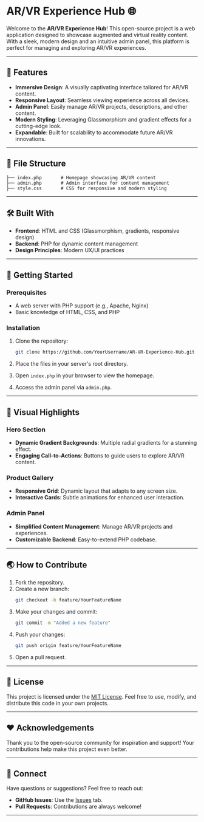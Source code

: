 # AR/VR Experience Hub 🌐

Welcome to the **AR/VR Experience Hub**! This open-source project is a web application designed to showcase augmented and virtual reality content. With a sleek, modern design and an intuitive admin panel, this platform is perfect for managing and exploring AR/VR experiences.

---

## 🚀 Features

- **Immersive Design**: A visually captivating interface tailored for AR/VR content.
- **Responsive Layout**: Seamless viewing experience across all devices.
- **Admin Panel**: Easily manage AR/VR projects, descriptions, and other content.
- **Modern Styling**: Leveraging Glassmorphism and gradient effects for a cutting-edge look.
- **Expandable**: Built for scalability to accommodate future AR/VR innovations.

---

## 📂 File Structure

```plaintext
├── index.php       # Homepage showcasing AR/VR content
├── admin.php       # Admin interface for content management
├── style.css       # CSS for responsive and modern styling
```

---

## 🛠️ Built With

- **Frontend**: HTML and CSS (Glassmorphism, gradients, responsive design)
- **Backend**: PHP for dynamic content management
- **Design Principles**: Modern UX/UI practices

---

## 🌟 Getting Started

### Prerequisites

- A web server with PHP support (e.g., Apache, Nginx)
- Basic knowledge of HTML, CSS, and PHP

### Installation

1. Clone the repository:
   ```bash
   git clone https://github.com/YourUsername/AR-VR-Experience-Hub.git
   ```

2. Place the files in your server's root directory.

3. Open `index.php` in your browser to view the homepage.

4. Access the admin panel via `admin.php`.

---

## 📸 Visual Highlights

### Hero Section
- **Dynamic Gradient Backgrounds**: Multiple radial gradients for a stunning effect.
- **Engaging Call-to-Actions**: Buttons to guide users to explore AR/VR content.

### Product Gallery
- **Responsive Grid**: Dynamic layout that adapts to any screen size.
- **Interactive Cards**: Subtle animations for enhanced user interaction.

### Admin Panel
- **Simplified Content Management**: Manage AR/VR projects and experiences.
- **Customizable Backend**: Easy-to-extend PHP codebase.

---

## 🌏 How to Contribute

1. Fork the repository.
2. Create a new branch:
   ```bash
   git checkout -b feature/YourFeatureName
   ```
3. Make your changes and commit:
   ```bash
   git commit -m "Added a new feature"
   ```
4. Push your changes:
   ```bash
   git push origin feature/YourFeatureName
   ```
5. Open a pull request.

---

## 📜 License

This project is licensed under the [MIT License](LICENSE). Feel free to use, modify, and distribute this code in your own projects.

---

## ❤️ Acknowledgements

Thank you to the open-source community for inspiration and support! Your contributions help make this project even better.

---

## 🤝 Connect

Have questions or suggestions? Feel free to reach out:

- **GitHub Issues**: Use the [Issues](https://github.com/YourUsername/AR-VR-Experience-Hub/issues) tab.
- **Pull Requests**: Contributions are always welcome!

---
